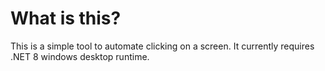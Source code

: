 # What is this?

This is a simple tool to automate clicking on a screen. It currently requires .NET 8 windows desktop runtime.